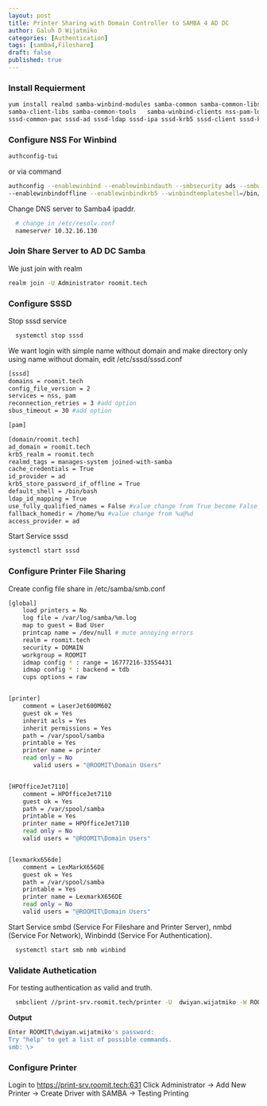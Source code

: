 ```yaml
---
layout: post
title: Printer Sharing with Domain Controller to SAMBA 4 AD DC
author: Galuh D Wijatmiko
categories: [Authentication]
tags: [samba4,Fileshare]
draft: false
published: true
---
```


### Install Requierment ###
```bash
yum install realmd samba-winbind-modules samba-common samba-common-libs samba-libs samba samba-winbind samba-client \
samba-client-libs samba-common-tools   samba-winbind-clients nss-pam-ldapd pam-devel sssd-proxy sssd sssd-common python-sssdconfig \
sssd-common-pac sssd-ad sssd-ldap sssd-ipa sssd-krb5 sssd-client sssd-krb5-common krb5-workstation cups
```

### Configure NSS For Winbind ###
```bash
authconfig-tui
```

or via command

```bash
authconfig --enablewinbind --enablewinbindauth --smbsecurity ads --smbworkgroup=ROOMIT --smbrealm  roomit.tech --smbservers=ad.roomit.tech --krb5realm=roomit.tech \
--enablewinbindoffline --enablewinbindkrb5 --winbindtemplateshell=/bin/bash --winbindjoin=administrator --update  --enablelocauthorize  --enablesssdauth --enablemkhomedir --update
```

Change DNS server to Samba4 ipaddr.
```bash
  # change in /etc/resolv.conf
  nameserver 10.32.16.130
```

### Join Share Server to AD DC Samba ###
We just join with realm
```bash
realm join -U Administrator roomit.tech
```


### Configure SSSD ###
Stop sssd service
```bash
  systemctl stop sssd
```
We want login with simple name without domain and make directory only using name without domain, edit /etc/sssd/sssd.conf
```bash
[sssd]
domains = roomit.tech
config_file_version = 2
services = nss, pam
reconnection_retries = 3 #add option
sbus_timeout = 30 #add option

[pam]

[domain/roomit.tech]
ad_domain = roomit.tech
krb5_realm = roomit.tech
realmd_tags = manages-system joined-with-samba 
cache_credentials = True
id_provider = ad
krb5_store_password_if_offline = True
default_shell = /bin/bash
ldap_id_mapping = True
use_fully_qualified_names = False #value change from True become False
fallback_homedir = /home/%u #value change from %u@%d
access_provider = ad
```

Start Service sssd
```bash  
systemctl start sssd
```
### Configure Printer File Sharing ###
Create config file share in /etc/samba/smb.conf
```bash
[global]
	load printers = No
	log file = /var/log/samba/%m.log
	map to guest = Bad User
	printcap name = /dev/null # mute annoying errors
	realm = roomit.tech
	security = DOMAIN
	workgroup = ROOMIT
	idmap config * : range = 16777216-33554431
	idmap config * : backend = tdb
	cups options = raw


[printer]
	comment = LaserJet600M602
	guest ok = Yes
	inherit acls = Yes
	inherit permissions = Yes
	path = /var/spool/samba
	printable = Yes
	printer name = printer
	read only = No
       valid users = "@ROOMIT\Domain Users"


[HPOfficeJet7110]
	comment = HPOfficeJet7110
	guest ok = Yes
	path = /var/spool/samba
	printable = Yes
	printer name = HPOfficeJet7110
	read only = No
	valid users = "@ROOMIT\Domain Users"


[lexmarkx656de]
	comment = LexMarkX656DE
	guest ok = Yes
	path = /var/spool/samba
	printable = Yes
	printer name = LexmarkX656DE
	read only = No
	valid users = "@ROOMIT\Domain Users"
```

Start Service smbd (Service For Fileshare and Printer Server), nmbd (Service For Network), Winbindd (Service For Authentication).
```bash
  systemctl start smb nmb winbind
```
### Validate Authetication ###
For testing authentication as valid and truth.
```bash
  smbclient //print-srv.roomit.tech/printer -U  dwiyan.wijatmiko -W ROOMIT
```
**Output**
```bash
Enter ROOMIT\dwiyan.wijatmiko's password: 
Try "help" to get a list of possible commands.
smb: \>
```

### Configure Printer ###
Login to https://print-srv.roomit.tech:631 
Click Administrator -> Add New Printer -> Create Driver with SAMBA -> Testing Printing
